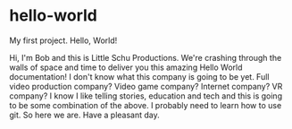# hello-world
My first project. Hello, World!

Hi, I'm Bob and this is Little Schu Productions. We're crashing through the walls of space and time to deliver you this amazing Hello World documentation! I don't know what this company is going to be yet. Full video production company? Video game company? Internet company? VR company? I know I like telling stories, education and tech and this is going to be some combination of the above. I probably need to learn how to use git. So here we are. Have a pleasant day.
